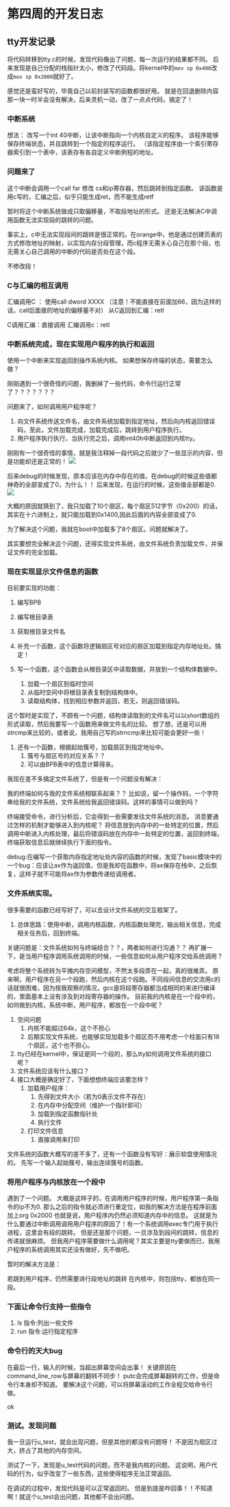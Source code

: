 # 第四周的开发日志



## tty开发记录

将代码转移到tty.c的时候，发现代码像出了问题，每一次运行的结果都不同。
后来发现是自己分配的栈指针太小，修改了代码段。将kernel中的`mov sp 0x400`改成`mov sp 0x2000`就好了。

感觉还是蛮好写的，毕竟自己以前封装写的函数都很好用。
就是在回退删除内容那一块一时半会没有解决，后来灵机一动，改了一点点代码，搞定了！


### 中断系统

想法：
改写一个int 40中断，让该中断指向一个内核自定义的程序。
该程序能够保存终端状态，并且跳转到一个指定的程序运行。
（该指定程序由一个索引寄存器索引到一个表中，该表存有各自定义中断例程的地址。

### 问题来了

这个中断会调用一个call far 修改 cs和ip寄存器，然后跳转到指定函数。
该函数是用c写的，汇编之后，似乎只能生成ret，而不能生成retf

暂时将这个中断系统做成只取偏移量，不取段地址的形式。
还是无法解决C中调用函数无法实现段的跳转的问题。

事实上，c中无法实现段间的跳转是很正常的。在orange中，他是通过创建页表的方式修改地址的映射，以实现内存分段管理，而c程序无需关心自己在那个段，也无需关心自己调用的中断的代码是否处在这个段。

不修改段！

### C与汇编的相互调用

汇编调用C ： 使用call dword XXXX
（注意！不能直接在前面加66，因为这样的话，call后面接的地址的偏移量不对）
从C返回到汇编：retl

C调用汇编：直接调用
汇编调用c：retl

### 中断系统完成，现在实现用户程序的执行和返回

使用一个中断来实现返回到操作系统内核。
如果想保存终端的状态，需要怎么做？ 

刚刚遇到一个很奇怪的问题，我删掉了一些代码，命令行运行正常了？？？？？？？

问题来了，如何调用用户程序呢？
1. 向文件系统传送文件名，由文件系统加载到指定地址，然后向内核返回错误码，至此，文件加载完成，加载完成后，跳转到用户程序执行。
1. 用户程序执行执行，当执行完之后，调用int40h中断返回到内核tty。

刚刚有一个很奇怪的事情，就是我注释掉一段代码之后就少了一些显示的内容，但是功能却还是正常的！
![](https://i.loli.net/2018/03/31/5abf256f1536e.png)

后来debug的时候发现，原本应该在内存中存在的值，在debug的时候这些值都神奇的全部变成了0，为什么！！
后来发现，在运行的时候，这些值全部都是0.
![](https://i.loli.net/2018/03/31/5abf25fb40942.png)

大概的原因就猜到了，我只加载了10个扇区，每个扇区512字节（0x200）的话，其实在十六进制上，就只能加载到0x1400,因此后面的内容全部变成了0.

为了解决这个问题，我就在boot中加载多了8个扇区。问题就解决了。

其实要想完全解决这个问题，还得实现文件系统，由文件系统负责加载文件，并保证文件的完全加载。

### 现在实现显示文件信息的函数

目前要实现的功能：

1. 编写BPB
1. 编写根目录表
1. 获取根目录文件名

1. 补充一个函数，这个函数将逻辑扇区号对应的扇区加载到指定内存地址处。搞定！
1. 写一个函数，这个函数会从根目录区中读取数据，并放到一个结构体数据中。
    1. 加载一个扇区到临时空间
    1. 从临时空间中将根目录表复制到结构体中。
    1. 读取结构体，找到相应参数并返回，若无，则返回错误码。

这个暂时是实现了，不顾有一个问题，结构体读取到的文件名可以以short数组的形式读取，然后我要写一个函数用来做文件名的比较。
想了想，还是可以用strcmp来比较的，或者说，我用自己写的strncmp来比较可能会更好一些！

1. 还有一个函数，根据起始簇号，加载扇区到指定地址中。
    1. 簇号与扇区号的对应关系？？
    1. 可以由BPB表中的信息计算得来。

我现在差不多搞定文件系统了，但是有一个问题没有解决：

我的终端如何与我的文件系统相联系起来？？
比如说，留一个操作码，一个字符串给我的文件系统，文件系统给我返回错误码。这样的事情可以做到吗？

终端接受命令，进行分析后，它会得到一些需要发往文件系统的消息。
消息要通过怎样的机制才能够进入到内核呢？
将信息放到内存中的一处特定的位置，然后调用中断进入内核处理，最后将错误码放在内存中一处特定的位置，返回到终端，终端获取信息后就继续执行下面的指令。

debug:在编写一个获取内存指定地址处内容的函数的时候，发现了basic模块中的一个bug：应该让ax作为返回值，但是我却在函数中，将ax保存在栈中，之后恢复，这样子就不可能将ax作为参数传递给调用者。

### 文件系统实现。

很多需要的函数已经写好了，可以去设计文件系统的交互框架了。

1. 总体思路：使用中断，调用内核函数，内核函数处理完，输出相关信息，完成相关任务后，回到终端。

关键问题是：文件系统如何与终端结合？？，两者如何进行沟通？？
再扩展一下，是当用户程序调用系统调用的时候，一些信息如何从用户程序交给系统调用？

考虑将整个系统转为平摊内存空间模型，不然太多段弄在一起，真的很难弄。
原来啊，用户程序在另一个段跑，然后内核在这个段跑。不同段间信息的交流用c的话就很困难，因为按我观察的情况，gcc是将段寄存器都当成相同的来进行编译的，里面基本上没有涉及到对段寄存器的操作。
目前我的内核是在一个段中的，如何做到内核，系统中断，用户程序，都放在一个段中呢？

1. 空间问题
    1. 内核不能超过64k，这个不担心
    1. 后期实现文件系统，也能够实现加载多个扇区而不用考虑一个柱面只有18个扇区，这个也不担心。
1. tty已经在kernel中，保证是同一个段的，那么tty如何调用文件系统的接口呢？
1. 文件系统应该有什么接口？
1. 接口大概是确定好了，下面想想终端应该要怎样？
    1. 加载用户程序：
        1. 先得到文件大小（若为0表示文件不存在）
        1. 在内存中分配空间（维护一个指针即可）
        1. 加载到指定函数指针处
        1. 执行文件
    1. 打印文件信息
        1. 直接调用来打印

文件系统的函数大概写的差不多了，还有一个函数没有写好：展示软盘使用情况的。
先写一个输入起始簇号，输出连续簇号的函数。

### 将用户程序与内核放在一个段中

遇到了一个问题。
大概是这样子的，在调用用户程序的时候，用户程序第一条指令的ip不为0.
那么之后的指令就必须进行重定位，如我的解决方法是在程序前面加上org 0x2000
也就是说，用户程序内仍然必须知道内存中的信息。
这就是为什么要通过中断调用调用用户程序的原因了！有一个系统调用exec专门用于执行进程，这里会有段的跳转。
但是还是那个问题，一旦涉及到段间的跳转，信息的传递就很麻烦。
但我用户程序需要做什么调用呢？其实主要是tty要做而已，我用户程序的系统调用其实还没有做好，先不做吧。

暂时的解决方法是：

若跳到用户程序，仍然需要进行段地址的跳转
在内核中，则包括tty，都放在同一段。

### 下面让命令行支持一些指令

1. ls 指令:列出一些文件
1. run 指令:运行指定程序

### 命令行的天大bug

在最后一行，输入的时候，当超出屏幕空间会出事！
关键原因在command_line_row与屏幕的翻转不同步！
putc会完成屏幕翻转的工作，但是命令行本身却不知道。
要解决这个问题，可以将屏幕滚动的工作全程交给命令行做。

ok

### 测试。发现问题

我一旦运行u_test，就会出现问题，但是其他的都没有问题呀！
不是因为扇区过大，挤占了其他的内存空间。

测试了一下，发现是u_test代码的问题，而不是我内核的问题。
这说明，用户代码的行为，似乎改变了一些东西，这些使得程序无法正常返回。

在调试的过程中，发现代码是可以正常返回的。
但是到底是咋回事！！不知道啊！就这个u_test会出问题，其他都不会出问题。